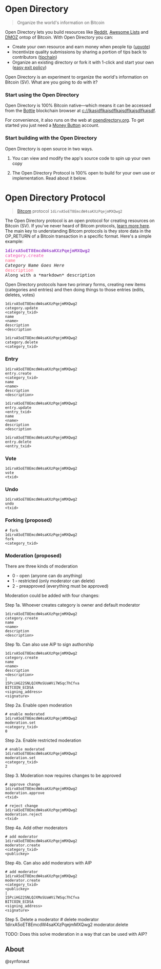 # Open Directory

> Organize the world's information on Bitcoin

Open Directory lets you build resources like [Reddit](https://www.reddit.com), [Awesome Lists](https://github.com/sindresorhus/awesome) and [DMOZ](http://dmoz-odp.org) ontop of Bitcoin. With Open Directory you can:

* Create your own resource and earn money when people tip ([upvote](#voting))
* Incentivize quality submissions by sharing a portion of tips back to contributors ([tipchain](#tipchain))
* Organize an existing directory or fork it with 1-click and start your own ([easy exit policy](#forking))

Open Directory is an experiment to organize the world's information on Bitcoin (SV). What are you going to do with it?

### Start using the Open Directory

Open Directory is 100% Bitcoin native—which means it can be accessed from the [Bottle](https://bottle.bitdb.network) blockchain browser at [c://lkasjdflkajsdflkajsdflkajsdlfkajsdf](c://).

For convenience, it also runs on the web at [opendirectory.org](https://). To get started you just need a [Money Button](https://www.moneybutton.com) account.

### Start building with the Open Directory

Open Directory is open source in two ways.

1. You can view and modify the app's source code to spin up your own copy

2. The Open Directory Protocol is 100% open to build for your own use or implementation. Read about it below.

# Open Directory Protocol

> [Bitcom](https://bitcom.bitdb.network) protocol `1dirxA5oET8EmcdW4saKXzPqejmMXQwg2`

The Open Directory protocol is an open protocol for creating resources on Bitcoin (SV). If you've never heard of Bitcom protocols, [learn more here](https://bitcom.bitdb.network). The main key to understanding Bitcom protocols is they store data in the OP_RETURN of a Bitcoin transaction in a specific format. Here's a simple example:

<pre>
<strong style="color: #9B4DCA">1dirxA5oET8EmcdW4saKXzPqejmMXQwg2</strong>
<span style="color: #EB48AB">category.create</span>
<span style="color: #FF6384">name</span>
<em>Category Name Goes Here</em>
<span style="color: #FF6384">description</span>
Along with a *markdown* description
</pre>

Open Directory protocols have two primary forms, creating new items (categories and entries) and then doing things to those entries (edits, deletes, votes)


    1dirxA5oET8EmcdW4saKXzPqejmMXQwg2
    category.update
    <category_txid>
    name
    <name>
    description
    <description
    
    1dirxA5oET8EmcdW4saKXzPqejmMXQwg2
    category.delete
    <category_txid>

### Entry

    1dirxA5oET8EmcdW4saKXzPqejmMXQwg2
    entry.create
    <category_txid>
    name
    <name>
    description
    <description>
    
    1dirxA5oET8EmcdW4saKXzPqejmMXQwg2
    entry.update
    <entry_txid>
    name
    <name>
    description
    <description
    
    1dirxA5oET8EmcdW4saKXzPqejmMXQwg2
    entry.delete
    <entry_txid>

### Vote

    1dirxA5oET8EmcdW4saKXzPqejmMXQwg2
    vote
    <txid>

### Undo

    1dirxA5oET8EmcdW4saKXzPqejmMXQwg2
    undo
    <txid>

### Forking (proposed)

    # fork
    1dirxA5oET8EmcdW4saKXzPqejmMXQwg2
    fork
    <category_txid>


### Moderation (proposed)

There are three kinds of moderation

* 0 - open (anyone can do anything)
* 1 - restricted (only moderator can delete)
* 2 - preapproved (everything must be approved)

Moderation could be added with four changes:

Step 1a. Whoever creates category is owner and default moderator

    1dirxA5oET8EmcdW4saKXzPqejmMXQwg2
    category.create
    name
    <name>
    description
    <description>


Step 1b. Can also use AIP to sign authorship

    1dirxA5oET8EmcdW4saKXzPqejmMXQwg2
    category.create
    name
    <name>
    description
    <description>
    |
    15PciHG22SNLQJXMoSUaWVi7WSqc7hCfva
    BITCOIN_ECDSA
    <signing_address>
    <signature>

Step 2a. Enable open moderation

    # enable moderated
    1dirxA5oET8EmcdW4saKXzPqejmMXQwg2
    moderation.set
    <category_txid>
    0

Step 2a. Enable restricted moderation

    # enable moderated
    1dirxA5oET8EmcdW4saKXzPqejmMXQwg2
    moderation.set
    <category_txid>
    2


Step 3. Moderation now requires changes to be approved

    # approve change
    1dirxA5oET8EmcdW4saKXzPqejmMXQwg2
    moderation.approve
    <txid>

    # reject change
    1dirxA5oET8EmcdW4saKXzPqejmMXQwg2
    moderation.reject
    <txid>

Step 4a. Add other moderators

    # add moderator
    1dirxA5oET8EmcdW4saKXzPqejmMXQwg2
    moderator.create
    <category_txid>
    <publickey>

Step 4b. Can also add moderators with AIP

    # add moderator
    1dirxA5oET8EmcdW4saKXzPqejmMXQwg2
    moderator.create
    <category_txid>
    <publickey>
    |
    15PciHG22SNLQJXMoSUaWVi7WSqc7hCfva
    BITCOIN_ECDSA
    <signing_address>
    <signature>



Step 5. Delete a moderator
    # delete moderator
    1dirxA5oET8EmcdW4saKXzPqejmMXQwg2
    moderator.delete
    <publickey>

TODO: Does this solve moderation in a way that can be used with AIP?

## About

@synfonaut
